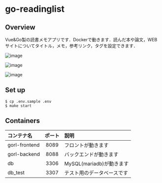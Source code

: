 # go-readinglist

## Overview

Vue&Go製の読書メモアプリです．Dockerで動きます．読んだ本や論文，WEBサイトについてタイトル，メモ，参考リンク，タグを設定できます．

![image](https://user-images.githubusercontent.com/62528538/159502558-8ebecb3b-ea91-4ac2-9db2-733523ec1720.png)

![image](https://user-images.githubusercontent.com/62528538/159502826-c6c57a25-0f6b-4691-93c8-37f71f09bd54.png)

![image](https://user-images.githubusercontent.com/62528538/159503018-f099ba18-6ec0-45c6-8a2c-957a51f88889.png)




## Set up

```
$ cp .env.sample .env
$ make start
```

## Containers

| コンテナ名 |ポート | 説明 |
|:-----------|:------------:|:------------|
| gorl-frontend       | 8089 | フロントが動きます        |
| gorl-backend     | 8088 | バックエンドが動きます      |
| db       | 3306 | MySQL(mariadb)が動きます        |
| db_test         | 3307 | テスト用のデータベースです          |
